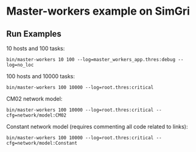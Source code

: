 # Master-workers example on SimGri

## Run Examples

10 hosts and 100 tasks:

```
bin/master-workers 10 100 --log=master_workers_app.thres:debug --log=no_loc
```

100 hosts and 10000 tasks:

```
bin/master-workers 100 10000 --log=root.thres:critical
```

CM02 network model:

```
bin/master-workers 100 10000 --log=root.thres:critical --cfg=network/model:CM02
```

Constant network model (requires commenting all code related to links):

```
bin/master-workers 100 10000 --log=root.thres:critical --cfg=network/model:Constant
```


